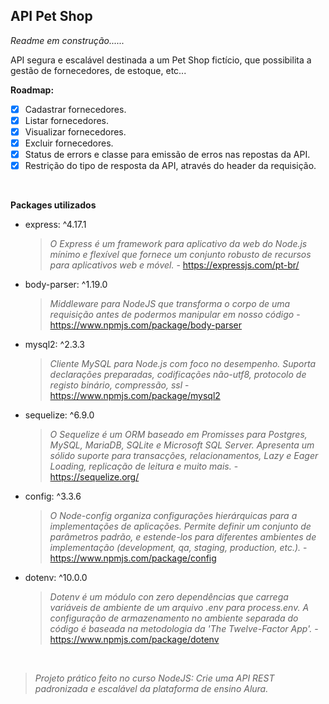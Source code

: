 ## API Pet Shop

*Readme em construção......*

API segura e escalável destinada a um Pet Shop fictício, que possibilita
a gestão de fornecedores, de estoque, etc...

**Roadmap:**

- [x] Cadastrar fornecedores.
- [x] Listar fornecedores.
- [x] Visualizar fornecedores.
- [x] Excluir fornecedores.
- [x] Status de errors e classe para emissão de erros nas repostas da API.
- [x] Restrição do tipo de resposta da API, através do header da requisição.
<br/>

**Packages utilizados**

- express: ^4.17.1
    > *O Express é um framework para aplicativo da web do Node.js mínimo e flexível que fornece um conjunto robusto de recursos para aplicativos web e móvel.* - https://expressjs.com/pt-br/
- body-parser: ^1.19.0
    > *Middleware para NodeJS que transforma o corpo de uma requisição antes de podermos manipular em nosso código* - https://www.npmjs.com/package/body-parser
- mysql2: ^2.3.3
    > *Cliente MySQL para Node.js com foco no desempenho. Suporta declarações preparadas, codificações não-utf8, protocolo de registo binário, compressão, ssl* - https://www.npmjs.com/package/mysql2
- sequelize: ^6.9.0
    > *O Sequelize é um ORM baseado em Promisses para Postgres, MySQL, MariaDB, SQLite e Microsoft SQL Server. Apresenta um sólido suporte para transacções, relacionamentos, Lazy e Eager Loading, replicação de leitura e muito mais.* - https://sequelize.org/
- config: ^3.3.6
    > *O Node-config organiza configurações hierárquicas para a implementações de aplicações. Permite definir um conjunto de parâmetros padrão, e estende-los para diferentes ambientes de implementação (development, qa, staging, production, etc.).* - https://www.npmjs.com/package/config
- dotenv: ^10.0.0
  > *Dotenv é um módulo con zero dependências que carrega variáveis de ambiente de um arquivo .env para process.env. A configuração de armazenamento no ambiente separada do código é baseada na metodologia da 'The Twelve-Factor App'.* - https://www.npmjs.com/package/dotenv

<br />



> *Projeto prático feito no curso NodeJS: Crie uma API REST padronizada e escalável da plataforma de ensino Alura.*
